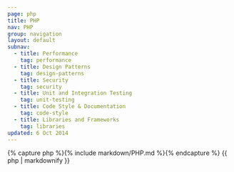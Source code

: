 ```yaml
---
page: php
title: PHP
nav: PHP
group: navigation
layout: default
subnav:
  - title: Performance
    tag: performance
  - title: Design Patterns
    tag: design-patterns
  - title: Security
    tag: security
  - title: Unit and Integration Testing
    tag: unit-testing
  - title: Code Style & Documentation
    tag: code-style
  - title: Libraries and Frameworks
    tag: libraries
updated: 6 Oct 2014
---
```


<div class="docs-section">
		{% capture php %}{% include markdown/PHP.md %}{% endcapture %}
		{{ php | markdownify }}
</div>